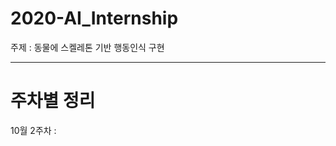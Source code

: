 # 2020-AI_Internship
주제 : 동물에 스켈레톤 기반 행동인식 구현

----------------------------------------------------------------------------
# 주차별 정리
10월 2주차 : 
